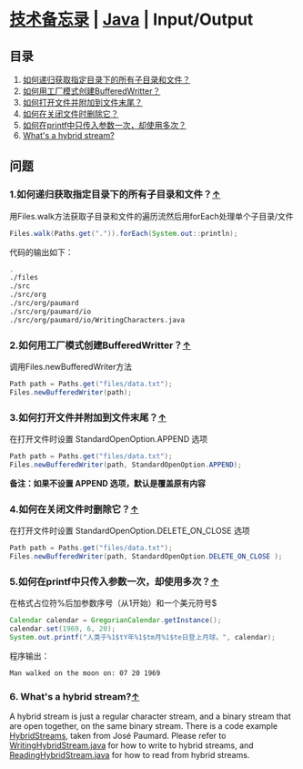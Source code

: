 # [技术备忘录](../README.md) | [Java](README.md) | Input/Output

## 目录
  1. [如何递归获取指定目录下的所有子目录和文件？](#recursively-ls)
  2. [如何用工厂模式创建BufferedWritter？](#create-buffered-writer)
  3. [如何打开文件并附加到文件末尾？](#append-to-file)
  4. [如何在关闭文件时删除它？](#delete-on-close)
  5. [如何在printf中只传入参数一次，却使用多次？](#printf-argument-index)
  6. [What's a hybrid stream?](#hybrid-stream)

## 问题
### 1.如何递归获取指定目录下的所有子目录和文件？<a name="recursively-ls"></a>[↑](#top)

用Files.walk方法获取子目录和文件的遍历流然后用forEach处理单个子目录/文件
```java
Files.walk(Paths.get(".")).forEach(System.out::println);
```
代码的输出如下：
```bash
.
./files
./src
./src/org
./src/org/paumard
./src/org/paumard/io
./src/org/paumard/io/WritingCharacters.java
```
### 2.如何用工厂模式创建BufferedWritter？<a name="create-buffered-writer"></a>[↑](#top)
调用Files.newBufferedWriter方法
```java
Path path = Paths.get("files/data.txt");
Files.newBufferedWriter(path);
```
### 3.如何打开文件并附加到文件末尾？<a name="append-to-file"></a>[↑](#top)
在打开文件时设置 StandardOpenOption.APPEND 选项
```java
Path path = Paths.get("files/data.txt");
Files.newBufferedWriter(path, StandardOpenOption.APPEND);
```
**备注：如果不设置 APPEND 选项，默认是覆盖原有内容**

### 4.如何在关闭文件时删除它？<a name="delete-on-close"></a>[↑](#top)
在打开文件时设置 StandardOpenOption.DELETE_ON_CLOSE 选项
```java
Path path = Paths.get("files/data.txt");
Files.newBufferedWriter(path, StandardOpenOption.DELETE_ON_CLOSE );
```

### 5.如何在printf中只传入参数一次，却使用多次？<a name="printf-argument-index"></a>[↑](#top)
在格式占位符%后加参数序号（从1开始）和一个美元符号$
```java
Calendar calendar = GregorianCalendar.getInstance();
calendar.set(1969, 6, 20);
System.out.printf("人类于%1$tY年%1$tm月%1$te日登上月球。", calendar);
```
程序输出：
```bash
Man walked on the moon on: 07 20 1969
```

### 6. What's a hybrid stream?<a name="hybrid-stream"></a>[↑](#top)
A hybrid stream is just a regular character stream, and a binary stream that are open together, on the same binary stream.
There is a code example [HybridStreams](https://github.com/longqinsi/HybridStreams), taken from José Paumard.
Please refer to [WritingHybridStream.java](https://github.com/longqinsi/HybridStreams/blob/master/src/org/paumard/io/WritingHybridStream.java) for how to write to hybrid streams, and [ReadingHybridStream.java](https://github.com/longqinsi/HybridStreams/blob/master/src/org/paumard/io/ReadingHybridStream.java) for how to read from hybrid streams.